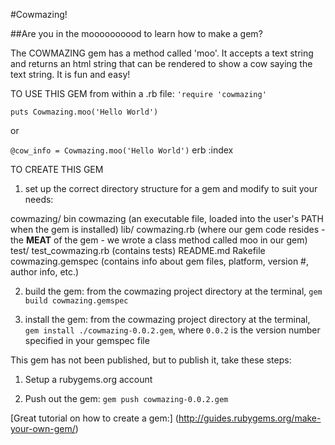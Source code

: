 #Cowmazing!

##Are you in the moooooooood to learn how to make a gem?

The COWMAZING gem has a method called 'moo'. It accepts a text string and returns an html string that can be rendered to show a cow saying the text string. It is fun and easy!

TO USE THIS GEM from within a .rb file:
`'require 'cowmazing'`

`puts Cowmazing.moo('Hello World')`

or 

`@cow_info = Cowmazing.moo('Hello World')`
erb :index


TO CREATE THIS GEM

1. set up the correct directory structure for a gem and modify to suit your needs:

cowmazing/
  bin
    cowmazing (an executable file, loaded into the user's PATH when the gem is installed)
  lib/
    cowmazing.rb (where our gem code resides - the **MEAT** of the gem - we wrote a class method called moo in our gem)
  test/
    test_cowmazing.rb (contains tests)
  README.md
  Rakefile
  cowmazing.gemspec (contains info about gem files, platform, version #, author info, etc.)  


2. build the gem: from the cowmazing project directory at the terminal,
`gem build cowmazing.gemspec`

3. install the gem: from the cowmazing project directory at the terminal,
`gem install ./cowmazing-0.0.2.gem`, where `0.0.2` is the version number specified in your gemspec file


This gem has not been published, but to publish it, take these steps:

1. Setup a rubygems.org account

2. Push out the gem:
`gem push cowmazing-0.0.2.gem`


[Great tutorial on how to create a gem:] (http://guides.rubygems.org/make-your-own-gem/)





